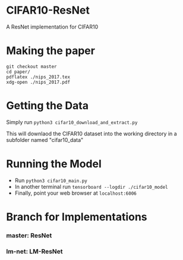# CIFAR10-ResNet
A ResNet implementation for CIFAR10

# Making the paper
```
git checkout master
cd paper/
pdflatex ./nips_2017.tex
xdg-open ./nips_2017.pdf
```
# Getting the Data
Simply run `python3 cifar10_download_and_extract.py`

This will downlaod the CIFAR10 dataset into the working directory in a subfolder named "cifar10_data"

# Running the Model
- Run `python3 cifar10_main.py`
- In another terminal run `tensorboard --logdir ./cifar10_model`
- Finally, point your web browser at `localhost:6006`

# Branch for Implementations

### master: ResNet
### lm-net: LM-ResNet

